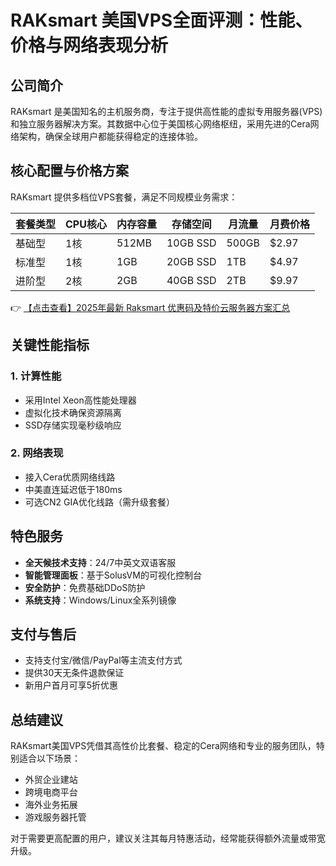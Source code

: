 # RAKsmart 美国VPS全面评测：性能、价格与网络表现分析

## 公司简介
RAKsmart 是美国知名的主机服务商，专注于提供高性能的虚拟专用服务器(VPS)和独立服务器解决方案。其数据中心位于美国核心网络枢纽，采用先进的Cera网络架构，确保全球用户都能获得稳定的连接体验。

## 核心配置与价格方案
RAKsmart 提供多档位VPS套餐，满足不同规模业务需求：

| 套餐类型 | CPU核心 | 内存容量 | 存储空间 | 月流量 | 月费价格 |
|---------|--------|---------|---------|-------|---------|
| 基础型 | 1核    | 512MB   | 10GB SSD | 500GB | $2.97   |
| 标准型 | 1核    | 1GB     | 20GB SSD | 1TB   | $4.97   |
| 进阶型 | 2核    | 2GB     | 40GB SSD | 2TB   | $9.97   |

👉 [【点击查看】2025年最新 Raksmart 优惠码及特价云服务器方案汇总](https://bit.ly/raksmart)

## 关键性能指标
### 1. 计算性能
- 采用Intel Xeon高性能处理器
- 虚拟化技术确保资源隔离
- SSD存储实现毫秒级响应

### 2. 网络表现
- 接入Cera优质网络线路
- 中美直连延迟低于180ms
- 可选CN2 GIA优化线路（需升级套餐）

## 特色服务
- **全天候技术支持**：24/7中英文双语客服
- **智能管理面板**：基于SolusVM的可视化控制台
- **安全防护**：免费基础DDoS防护
- **系统支持**：Windows/Linux全系列镜像

## 支付与售后
- 支持支付宝/微信/PayPal等主流支付方式
- 提供30天无条件退款保证
- 新用户首月可享5折优惠

## 总结建议
RAKsmart美国VPS凭借其高性价比套餐、稳定的Cera网络和专业的服务团队，特别适合以下场景：
- 外贸企业建站
- 跨境电商平台
- 海外业务拓展
- 游戏服务器托管

对于需要更高配置的用户，建议关注其每月特惠活动，经常能获得额外流量或带宽升级。